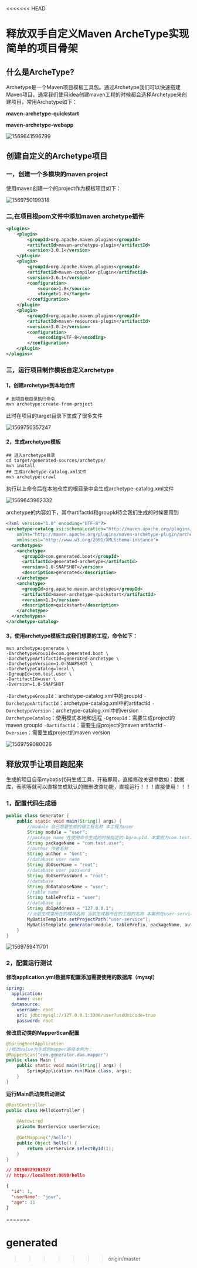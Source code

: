 <<<<<<< HEAD
# 释放双手自定义Maven ArcheType实现简单的项目骨架

## 什么是ArcheType?

Archetype是一个Maven项目模板工具包。通过Archetype我们可以快速搭建Maven项目。通常我们使用idea创建maven工程的时候都会选择Archetype来创建项目，常用Archetype如下：

**maven-archetype-quickstart**

**maven-archetype-webapp**

![1569641596799](https://raw.githubusercontent.com/qianjiangtao/image/master/maven/1569641596799.png)

## 创建自定义的Archetype项目

### 一，创建一个多模块的maven project

使用maven创建一个的project作为模板项目如下：

![1569750199318](https://raw.githubusercontent.com/qianjiangtao/image/master/maven/1569750199318.png)

### 二,在项目根pom文件中添加maven archetype插件

```xml
<plugins>
    <plugin>
        <groupId>org.apache.maven.plugins</groupId>
        <artifactId>maven-archetype-plugin</artifactId>
        <version>3.0.1</version>
    </plugin>
    <plugin>
        <groupId>org.apache.maven.plugins</groupId>
        <artifactId>maven-compiler-plugin</artifactId>
        <version>3.6.1</version>
        <configuration>
            <source>1.8</source>
            <target>1.8</target>
        </configuration>
    </plugin>
    <plugin>
        <groupId>org.apache.maven.plugins</groupId>
        <artifactId>maven-resources-plugin</artifactId>
        <version>3.0.2</version>
        <configuration>
            <encoding>UTF-8</encoding>
        </configuration>
    </plugin>
</plugins>
```

### 三，运行项目制作模板自定义archetype

#### 1，创建archetype到本地仓库

```
# 到项目根目录执行命令
mvn archetype:create-from-project 
```

此时在项目的target目录下生成了很多文件

![1569750357247](https://raw.githubusercontent.com/qianjiangtao/image/master/maven/1569643535393.png)



#### 2，生成archetype模板

```shell
## 进入archetype目录
cd target/generated-sources/archetype/
mvn install
## 生成archetype-catalog.xml文件
mvn archetype:crawl
```

执行以上命令后在本地仓库的根目录中会生成archetype-catalog.xml文件

![1569643962332](https://raw.githubusercontent.com/qianjiangtao/image/master/maven/1569643962332.png)

archetype的内容如下，其中artifactId和groupId待会我们生成的时候要用到

```xml
<?xml version="1.0" encoding="UTF-8"?>
<archetype-catalog xsi:schemaLocation="http://maven.apache.org/plugins/maven-archetype-plugin/archetype-catalog/1.0.0 http://maven.apache.org/xsd/archetype-catalog-1.0.0.xsd"
    xmlns="http://maven.apache.org/plugins/maven-archetype-plugin/archetype-catalog/1.0.0"
    xmlns:xsi="http://www.w3.org/2001/XMLSchema-instance">
  <archetypes>
    <archetype>
      <groupId>com.generated.boot</groupId>
      <artifactId>generated-archetype</artifactId>
      <version>1.0-SNAPSHOT</version>
      <description>generated</description>
    </archetype>
    <archetype>
      <groupId>org.apache.maven.archetypes</groupId>
      <artifactId>maven-archetype-quickstart</artifactId>
      <version>1.1</version>
      <description>quickstart</description>
    </archetype>
  </archetypes>
</archetype-catalog>
```

#### 3，使用archetype模板生成我们想要的工程，命令如下：

```shell
mvn archetype:generate \
-DarchetypeGroupId=com.generated.boot \
-DarchetypeArtifactId=generated-archetype \
-DarchetypeVersion=1.0-SNAPSHOT \
-DarchetypeCatalog=local \
-DgroupId=com.test.user \
-DartifactId=user \
-Dversion=1.0-SNAPSHOT
```

`-DarchetypeGroupId`：archetype-catalog.xml中的groupId
`-DarchetypeArtifactId`：archetype-catalog.xml中的artifactId
`-DarchetypeVersion`：archetype-catalog.xml中的version
`-DarchetypeCatalog`：使用模式本地和远程
`-DgroupId`：需要生成project的maven groupId
`-DartifactId`：需要生成project的maven artifactId
`-Dversion`：需要生成project的maven version

![1569759080026](https://raw.githubusercontent.com/qianjiangtao/image/master/maven/1569759080026.png)

## 释放双手让项目跑起来

生成的项目自带mybatis代码生成工具，开箱即用，直接修改关键参数如：数据库，表明等就可以直接生成默认的赠删改查功能，直接运行！！！直接使用！！！

### 1，配置代码生成器

```java
public class Generator {
    public static void main(String[] args) {
        //module 自己想要生成的根工程名称 本工程为user
        String module = "user";
        //package name 在使用命令生成的时候指定的-DgroupId，本案例为com.test.user
        String packageName = "com.test.user";
        //author 作者名称
        String author = "Gent";
        //database user name 
        String dbUserName = "root";
        //database user password
        String dbUserPassWord = "root";
        //database
        String dbDatabaseName = "user";
        //table name
        String tablePrefix = "user";
        //database ip
        String dbIpAddress = "127.0.0.1";
        //当前生成类所在的模块名称 当前生成器所在的工程的名称 本案例在user-service中
        MyBatisTemplate.setProjectPath("user-service");
        MyBatisTemplate.generator(module, tablePrefix, packageName, author, dbUserName, dbUserPassWord, dbIpAddress, dbDatabaseName);
    }
}
```

![1569759411701](https://raw.githubusercontent.com/qianjiangtao/image/master/maven/1569759411701.png)

### 2，配置运行测试

**修改application.yml数据库配置添加需要使用的数据库（mysql）**

```yml
spring:
  application:
    name: user
  datasource:
    username: root
    url: jdbc:mysql://127.0.0.1:3306/user?useUnicode=true
    password: root
```

**修改启动类的MapperScan配置**

```java
@SpringBootApplication
//修改value为生成的mapper路径本例为：
@MapperScan("com.generator.dao.mapper")
public class Main {
    public static void main(String[] args) {
        SpringApplication.run(Main.class, args);
    }
}
```

**运行Main启动类启动测试**

```java
@RestController
public class HelloController {
    
    @Autowired
    private UserService userService;
    
    @GetMapping("/hello")
    public Object hello() {
        return userService.selectById(1);
    }
}

```

```json
// 20190929201927
// http://localhost:9090/hello

{
  "id": 1,
  "userName": "jour",
  "age": 11
}

```
=======
# generated
>>>>>>> origin/master
